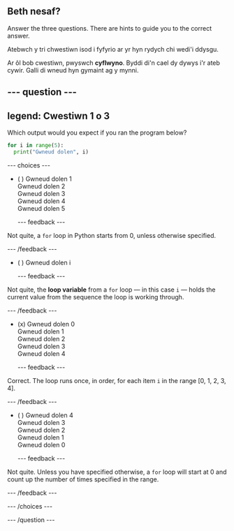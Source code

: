 ## Beth nesaf?

Answer the three questions. There are hints to guide you to the correct answer.

Atebwch y tri chwestiwn isod i fyfyrio ar yr hyn rydych chi wedi'i ddysgu.

Ar ôl bob cwestiwn, pwyswch **cyflwyno**. Byddi di'n cael dy dywys i'r ateb cywir. Galli di wneud hyn gymaint ag y mynni.

--- question ---
---
legend: Cwestiwn 1 o 3
---

Which output would you expect if you ran the program below?

```python
for i in range(5):
  print("Gwneud dolen", i)
```

--- choices ---

- ( ) Gwneud dolen 1 <br> Gwneud dolen 2 <br> Gwneud dolen 3 <br> Gwneud dolen 4 <br> Gwneud dolen 5

  --- feedback ---

Not quite, a `for` loop in Python starts from 0, unless otherwise specified.

  --- /feedback ---

- ( ) Gwneud dolen i

  --- feedback ---

Not quite, the **loop variable** from a `for` loop — in this case `i` — holds the current value from the sequence the loop is working through.

  --- /feedback ---

- (x) Gwneud dolen 0 <br> Gwneud dolen 1 <br> Gwneud dolen 2 <br> Gwneud dolen 3 <br> Gwneud dolen 4

  --- feedback ---

Correct. The loop runs once, in order, for each item `i` in the range [0, 1, 2, 3, 4].

  --- /feedback ---

- ( ) Gwneud dolen 4 <br> Gwneud dolen 3 <br> Gwneud dolen 2 <br> Gwneud dolen 1 <br> Gwneud dolen 0

  --- feedback ---

Not quite. Unless you have specified otherwise, a `for` loop will start at 0 and count up the number of times specified in the range.

  --- /feedback ---

--- /choices ---

--- /question ---
